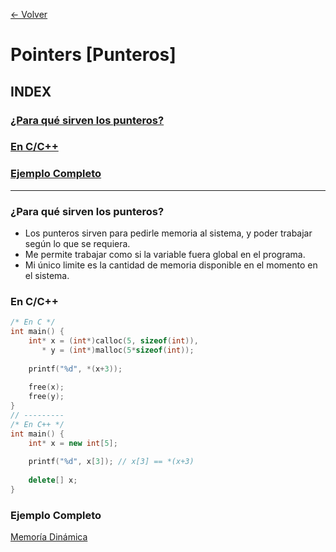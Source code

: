 [<- Volver](/)
# Pointers [Punteros]
## INDEX
### [¿Para qué sirven los punteros?](#para-qué-sirven-los-punteros)
### [En C/C++](#en-cc)
### [Ejemplo Completo](#ejemplo-completo)
---
### ¿Para qué sirven los punteros?
- Los punteros sirven para pedirle memoria al sistema, y poder trabajar según lo que se requiera.
- Me permite trabajar como si la variable fuera global en el programa.
- Mi único limite es la cantidad de memoria disponible en el momento en el sistema.

### En C/C++
```cpp
/* En C */
int main() {
    int* x = (int*)calloc(5, sizeof(int)),
       * y = (int*)malloc(5*sizeof(int));
       
    printf("%d", *(x+3));
    
    free(x);
    free(y);
}
// ---------
/* En C++ */
int main() {
    int* x = new int[5];
       
    printf("%d", x[3]); // x[3] == *(x+3)
    
    delete[] x;
}
```

### Ejemplo Completo
[Memoría Dinámica](/RepasoDeC)